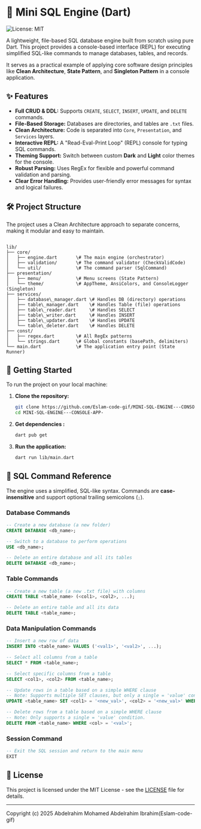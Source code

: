 
# 🚀 Mini SQL Engine (Dart)

![License: MIT](https://img.shields.io/badge/License-MIT-yellow.svg)

A lightweight, file-based SQL database engine built from scratch using pure Dart. This project provides a console-based interface (REPL) for executing simplified SQL-like commands to manage databases, tables, and records.

It serves as a practical example of applying core software design principles like **Clean Architecture**, **State Pattern**, and **Singleton Pattern** in a console application.

## ✨ Features

* **Full CRUD & DDL:** Supports `CREATE`, `SELECT`, `INSERT`, `UPDATE`, and `DELETE` commands.
* **File-Based Storage:** Databases are directories, and tables are `.txt` files.
* **Clean Architecture:** Code is separated into `Core`, `Presentation`, and `Services` layers.
* **Interactive REPL:** A "Read-Eval-Print Loop" (REPL) console for typing SQL commands.
* **Theming Support:** Switch between custom **Dark** and **Light** color themes for the console.
* **Robust Parsing:** Uses RegEx for flexible and powerful command validation and parsing.
* **Clear Error Handling:** Provides user-friendly error messages for syntax and logical failures.

## 🛠️ Project Structure

The project uses a Clean Architecture approach to separate concerns, making it modular and easy to maintain.

```

lib/
├── core/
│   ├── engine.dart       \# The main engine (orchestrator)
│   ├── validation/       \# The command validator (CheckValidCode)
│   └── util/             \# The command parser (SqlCommand)
├── presentation/
│   ├── menu/             \# Menu screens (State Pattern)
│   └── theme/            \# AppTheme, AnsiColors, and ConsoleLogger (Singleton)
├── services/
│   ├── database\_manager.dart \# Handles DB (directory) operations
│   ├── table\_manager.dart    \# Handles Table (file) operations
│   ├── table\_reader.dart     \# Handles SELECT
│   ├── table\_writer.dart     \# Handles INSERT
│   ├── table\_updater.dart    \# Handles UPDATE
│   └── table\_deleter.dart    \# Handles DELETE
├── const/
│   ├── regex.dart        \# All RegEx patterns
│   └── strings.dart      \# Global constants (basePath, delimiters)
└── main.dart             \# The application entry point (State Runner)

````

## 🚀 Getting Started

To run the project on your local machine:

1.  **Clone the repository:**
    ```sh
    git clone https://github.com/Eslam-code-gif/MINI-SQL-ENGINE---CONSOLE-APP-.git
    cd MINI-SQL-ENGINE---CONSOLE-APP-
    ```

2.  **Get dependencies :**
    ```sh
    dart pub get
    ```

3.  **Run the application:**
    ```sh
    dart run lib/main.dart
    ```

## 📖 SQL Command Reference

The engine uses a simplified, SQL-like syntax. Commands are **case-insensitive** and support optional trailing semicolons (`;`).

### Database Commands

```sql
-- Create a new database (a new folder)
CREATE DATABASE <db_name>;

-- Switch to a database to perform operations
USE <db_name>;

-- Delete an entire database and all its tables
DELETE DATABASE <db_name>;
````

### Table Commands

```sql
-- Create a new table (a new .txt file) with columns
CREATE TABLE <table_name> (<col1>, <col2>, ...);

-- Delete an entire table and all its data
DELETE TABLE <table_name>;
```

### Data Manipulation Commands

```sql
-- Insert a new row of data
INSERT INTO <table_name> VALUES ('<val1>', '<val2>', ...);

-- Select all columns from a table
SELECT * FROM <table_name>;

-- Select specific columns from a table
SELECT <col1>, <col2> FROM <table_name>;

-- Update rows in a table based on a simple WHERE clause
-- Note: Supports multiple SET clauses, but only a single = 'value' condition.
UPDATE <table_name> SET <col1> = '<new_val>', <col2> = '<new_val>' WHERE <col> = '<val>';

-- Delete rows from a table based on a simple WHERE clause
-- Note: Only supports a single = 'value' condition.
DELETE FROM <table_name> WHERE <col> = '<val>';
```

### Session Command

```sql
-- Exit the SQL session and return to the main menu
EXIT
```

## 📄 License

This project is licensed under the MIT License - see the [LICENSE](https://github.com/Eslam-code-gif/MINI-SQL-ENGINE---CONSOLE-APP-/blob/main/LICENSE) file for details.

-----

Copyright (c) 2025 Abdelrahim Mohamed Abdelrahim Ibrahim(Eslam-code-gif)

